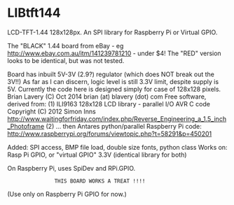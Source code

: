 LIBtft144
=========

LCD-TFT-1.44 128x128px.  An SPI library for Raspberry Pi or Virtual GPIO.

The "BLACK" 1.44 board from eBay -    eg http://www.ebay.com.au/itm/141239781210     - under $4!
The "RED" version looks to be identical, but was not tested.

Board has inbuilt 5V-3V (2.9?) regulator (which does NOT break out the 3V!!)
As far as I can discern, logic level is still 3.3V limit, despite supply is 5V.
Currently the code here is designed simply for case of 128x128 pixels.
Brian Lavery (C) Oct 2014    brian (at) blavery (dot) com
Free software, derived from:
   (1) ILI9163 128x128 LCD library   - parallel I/O AVR C code
      Copyright (C) 2012 Simon Inns
      http://www.waitingforfriday.com/index.php/Reverse_Engineering_a_1.5_inch_Photoframe
   (2) ... then Antares python/parallel Raspberry Pi code:
      http://www.raspberrypi.org/forums/viewtopic.php?t=58291&p=450201

Added: SPI access, BMP file load, double size fonts, python class
Works on: Rasp Pi GPIO,    or "virtual GPIO" 3.3V   (identical library for both)

On Raspberry Pi, uses SpiDev and RPi.GPIO.


                   THIS BOARD WORKS A TREAT !!!!                   
                   
                   
                   
(Use only on Raspberry Pi GPIO for now.)
